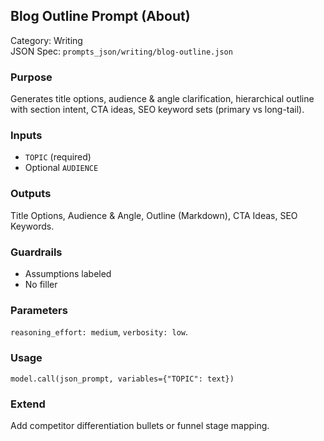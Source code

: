 ## Blog Outline Prompt (About)

Category: Writing  
JSON Spec: `prompts_json/writing/blog-outline.json`

### Purpose
Generates title options, audience & angle clarification, hierarchical outline with section intent, CTA ideas, SEO keyword sets (primary vs long-tail).

### Inputs
- `TOPIC` (required)
- Optional `AUDIENCE`

### Outputs
Title Options, Audience & Angle, Outline (Markdown), CTA Ideas, SEO Keywords.

### Guardrails
- Assumptions labeled
- No filler

### Parameters
`reasoning_effort: medium`, `verbosity: low`.

### Usage
```
model.call(json_prompt, variables={"TOPIC": text})
```

### Extend
Add competitor differentiation bullets or funnel stage mapping.